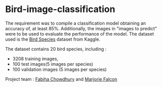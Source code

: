 # Bird-image-classification

The requirement was to compile a classification model obtaining an accuracy of, at least 85%. Additionally, the images in "images to predict" were to be used to evaluate the performance of the model.
The dataset used is the [Bird Species](https://www.kaggle.com/datasets/umairshahpirzada/birds-20-species-image-classification/data) dataset from Kaggle.

The dataset contains 20 bird species, including :
- 3208 training images,
- 100 test images(5 images per species)
- 100 validation images (5 images per species)

Project team :  [Fabiha Chowdhury](https://github.com/Fabihachow) and [Marjorie Falcon](https://github.com/mfalcon00)
